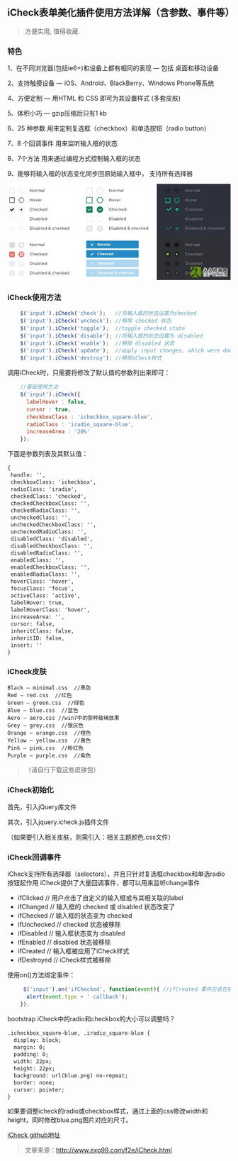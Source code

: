 ## iCheck表单美化插件使用方法详解（含参数、事件等）

> 方便实用, 值得收藏.

### 特色

1、在不同浏览器(包括ie6+)和设备上都有相同的表现 — 包括 桌面和移动设备

2、支持触摸设备 — iOS、Android、BlackBerry、Windows Phone等系统

4、方便定制 — 用HTML 和 CSS 即可为其设置样式 (多套皮肤)

5、体积小巧 — gzip压缩后只有1 kb

6、25 种参数 用来定制复选框（checkbox）和单选按钮（radio button）

7、8 个回调事件 用来监听输入框的状态

8、7个方法 用来通过编程方式控制输入框的状态

9、能够将输入框的状态变化同步回原始输入框中， 支持所有选择器

![Image text](../images/icheck.jpg)

### iCheck使用方法

``` javascript
    $('input').iCheck('check');   //将输入框的状态设置为checked 
    $('input').iCheck('uncheck'); //移除 checked 状态 
    $('input').iCheck('toggle');  //toggle checked state 
    $('input').iCheck('disable'); //将输入框的状态设置为 disabled 
    $('input').iCheck('enable');  //移除 disabled 状态 
    $('input').iCheck('update');  //apply input changes, which were done outside the plugin 
    $('input').iCheck('destroy'); //移除iCheck样式 
```

调用iCheck时，只需要将修改了默认值的参数列出来即可：

```javascript
    //基础使用方法 
    $('input').iCheck({ 
      labelHover : false, 
      cursor : true, 
      checkboxClass : 'icheckbox_square-blue', 
      radioClass : 'iradio_square-blue', 
      increaseArea : '20%' 
    }); 
```

下面是参数列表及其默认值：

    { 
     handle: '', 
     checkboxClass: 'icheckbox', 
     radioClass: 'iradio', 
     checkedClass: 'checked', 
     checkedCheckboxClass: '', 
     checkedRadioClass: '', 
     uncheckedClass: '', 
     uncheckedCheckboxClass: '', 
     uncheckedRadioClass: '', 
     disabledClass: 'disabled', 
     disabledCheckboxClass: '', 
     disabledRadioClass: '', 
     enabledClass: '', 
     enabledCheckboxClass: '', 
     enabledRadioClass: '', 
     hoverClass: 'hover', 
     focusClass: 'focus', 
     activeClass: 'active', 
     labelHover: true, 
     labelHoverClass: 'hover', 
     increaseArea: '', 
     cursor: false, 
     inheritClass: false, 
     inheritID: false, 
     insert: '' 
    } 

### iCheck皮肤

    Black — minimal.css  //黑色
    Red — red.css  //红色
    Green — green.css  //绿色
    Blue — blue.css  //蓝色
    Aero — aero.css //win7中的那种玻璃效果
    Grey — grey.css  //银灰色
    Orange — orange.css  //橙色
    Yellow — yellow.css  //黄色
    Pink — pink.css  //粉红色
    Purple — purple.css  //紫色

> （请自行下载这些皮肤包）

### iCheck初始化

首先，引入jQuery库文件

其次，引入jquery.icheck.js插件文件

（如果要引入相关皮肤，则需引入：相关主题颜色.css文件）

### iCheck回调事件

iCheck支持所有选择器（selectors），并且只针对复选框checkbox和单选radio按钮起作用
iCheck提供了大量回调事件，都可以用来监听change事件

- ifClicked   // 用户点击了自定义的输入框或与其相关联的label
- ifChanged   // 输入框的 checked 或 disabled 状态改变了
- ifChecked   // 输入框的状态变为 checked
- ifUnchecked   // checked 状态被移除
- ifDisabled  // 输入框状态变为 disabled
- ifEnabled   // disabled 状态被移除
- ifCreated   // 输入框被应用了iCheck样式
- ifDestroyed    //  iCheck样式被移除

 使用on()方法绑定事件：

```javascript
     $('input').on('ifChecked', function(event){ //ifCreated 事件应该在插件初始化之前绑定 
      alert(event.type + ' callback'); 
    });   
```

bootstrap iCheck中的radio和checkbox的大小可以调整吗？

    .icheckbox_square-blue, .iradio_square-blue { 
      display: block; 
      margin: 0; 
      padding: 0; 
      width: 22px; 
      height: 22px; 
      background: url(blue.png) no-repeat; 
      border: none; 
      cursor: pointer; 
    }   

如果要调整icheck的radio或checkbox样式，通过上面的css修改width和height，同时修改blue.png图片对应的尺寸。

[iCheck github地址](https://github.com/fronteed/iCheck)

> 文章来源：http://www.exp99.com/f2e/iCheck.html